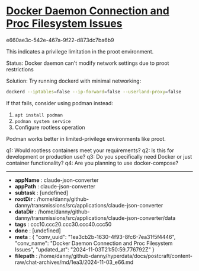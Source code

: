 # [Docker Daemon Connection and Proc Filesystem Issues](https://claude.ai/chat/1ea3cb2b-1630-4f93-8fc6-7ea31f5f4446)

e660ae3c-542e-467a-9f22-d873dc7ba6b9

 This indicates a privilege limitation in the proot environment.

Status: Docker daemon can't modify network settings due to proot restrictions

Solution:
Try running dockerd with minimal networking:
```bash
dockerd --iptables=false --ip-forward=false --userland-proxy=false
```

If that fails, consider using podman instead:
1. `apt install podman`
2. `podman system service`
3. Configure rootless operation

Podman works better in limited-privilege environments like proot.

q1: Would rootless containers meet your requirements?
q2: Is this for development or production use?
q3: Do you specifically need Docker or just container functionality?
q4: Are you planning to use docker-compose?

---

* **appName** : claude-json-converter
* **appPath** : claude-json-converter
* **subtask** : [undefined]
* **rootDir** : /home/danny/github-danny/transmissions/src/applications/claude-json-converter
* **dataDir** : /home/danny/github-danny/transmissions/src/applications/claude-json-converter/data
* **tags** : ccc10.ccc20.ccc30.ccc40.ccc50
* **done** : [undefined]
* **meta** : {
  "conv_uuid": "1ea3cb2b-1630-4f93-8fc6-7ea31f5f4446",
  "conv_name": "Docker Daemon Connection and Proc Filesystem Issues",
  "updated_at": "2024-11-03T21:50:59.776792Z"
}
* **filepath** : /home/danny/github-danny/hyperdata/docs/postcraft/content-raw/chat-archives/md/1ea3/2024-11-03_e66.md